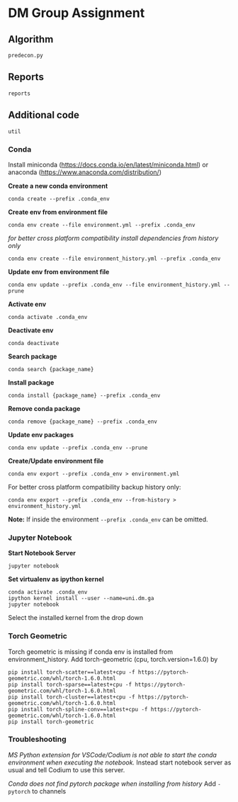 # DM Group Assignment

## Algorithm

`predecon.py`

## Reports

`reports`

### 

## Additional code

`util`

### Conda

Install miniconda (https://docs.conda.io/en/latest/miniconda.html) or anaconda (https://www.anaconda.com/distribution/)

__Create a new conda environment__

    conda create --prefix .conda_env

__Create env from environment file__

    conda env create --file environment.yml --prefix .conda_env

_for better cross platform compatibility install dependencies from history only_

    conda env create --file environment_history.yml --prefix .conda_env

__Update env from environment file__

    conda env update --prefix .conda_env --file environment_history.yml --prune

__Activate env__

    conda activate .conda_env

__Deactivate env__

    conda deactivate

__Search package__

    conda search {package_name}

__Install package__

    conda install {package_name} --prefix .conda_env

__Remove conda package__

    conda remove {package_name} --prefix .conda_env

__Update env packages__

    conda env update --prefix .conda_env --prune

__Create/Update environment file__

    conda env export --prefix .conda_env > environment.yml

For better cross platform compatibility backup history only:

    conda env export --prefix .conda_env --from-history > environment_history.yml

__Note:__ If inside the environment `--prefix .conda_env` can be omitted.

### Jupyter Notebook

__Start Notebook Server__

	jupyter notebook

__Set virtualenv as ipython kernel__

	conda activate .conda_env
	ipython kernel install --user --name=uni.dm.ga
	jupyter notebook
	
Select the installed kernel from the drop down

### Torch Geometric

Torch geometric is missing if conda env is installed from environment_history.
Add torch-geometric (cpu, torch.version=1.6.0) by 

    pip install torch-scatter==latest+cpu -f https://pytorch-geometric.com/whl/torch-1.6.0.html
    pip install torch-sparse==latest+cpu -f https://pytorch-geometric.com/whl/torch-1.6.0.html
    pip install torch-cluster==latest+cpu -f https://pytorch-geometric.com/whl/torch-1.6.0.html
    pip install torch-spline-conv==latest+cpu -f https://pytorch-geometric.com/whl/torch-1.6.0.html
    pip install torch-geometric

### Troubleshooting

_MS Python extension for VSCode/Codium is not able to start the conda environment when executing the notebook._
Instead start notebook server as usual and tell Codium to use this server.

_Conda does not find pytorch package when installing from history_
Add `- pytorch` to channels
